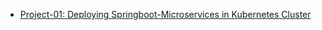 
- [Project-01: Deploying Springboot-Microservices in Kubernetes Cluster](https://github.com/saeedalig/Springboot-Microservices.git)

